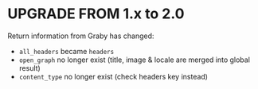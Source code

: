 UPGRADE FROM 1.x to 2.0
=======================

Return information from Graby has changed:

- `all_headers` became `headers`
- `open_graph` no longer exist (title, image & locale are merged into global result)
- `content_type` no longer exist (check headers key instead)
